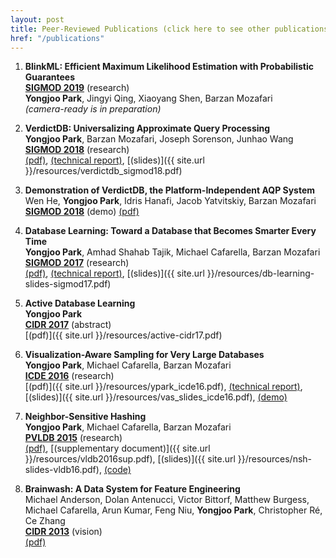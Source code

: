 ```yaml
---
layout: post
title: Peer-Reviewed Publications (click here to see other publications/talks)
href: "/publications"
---
```


1. **BlinkML: Efficient Maximum Likelihood Estimation with Probabilistic Guarantees**  
   **[SIGMOD 2019](http://sigmod2019.org/)** (research)  
   **Yongjoo Park**, Jingyi Qing, Xiaoyang Shen, Barzan Mozafari  
   *(camera-ready is in preparation)*

1. **VerdictDB: Universalizing Approximate Query Processing**  
   **Yongjoo Park**, Barzan Mozafari, Joseph Sorenson, Junhao Wang  
   **[SIGMOD 2018](http://sigmod2018.org/)** (research)  
   [(pdf)](https://dl.acm.org/citation.cfm?id=3196905),
   [(technical report)](https://arxiv.org/abs/1804.00770),
   [(slides)]({{ site.url }}/resources/verdictdb_sigmod18.pdf)

1. **Demonstration of VerdictDB, the Platform-Independent AQP System**  
   Wen He, **Yongjoo Park**, Idris Hanafi, Jacob Yatvitskiy, Barzan Mozafari  
   **[SIGMOD 2018](http://sigmod2018.org/)** (demo)
   [(pdf)](https://dl.acm.org/citation.cfm?id=3193538)

1. **Database Learning: Toward a Database that Becomes Smarter Every Time**  
   **Yongjoo Park**, Amhad Shahab Tajik, Michael Cafarella, Barzan Mozafari  
   **[SIGMOD 2017](http://sigmod2017.org/)** (research)  
   [(pdf)](http://dl.acm.org/citation.cfm?doid=3035918.3064013),
   [(technical report)](https://arxiv.org/abs/1703.05468),
   [(slides)]({{ site.url }}/resources/db-learning-slides-sigmod17.pdf)

1. **Active Database Learning**  
   **Yongjoo Park**  
   **[CIDR 2017](http://cidrdb.org/cidr2017/)** (abstract)  
   [(pdf)]({{ site.url }}/resources/active-cidr17.pdf)

1. **Visualization-Aware Sampling for Very Large Databases**  
   **Yongjoo Park**, Michael Cafarella, Barzan Mozafari  
   **[ICDE 2016](http://icde2016.fi/)** (research)  
   [(pdf)]({{ site.url }}/resources/ypark_icde16.pdf),
   [(technical report)](http://arxiv.org/abs/1510.03921),
   [(slides)]({{ site.url }}/resources/vas_slides_icde16.pdf),
   [(demo)](http://yongjoopark.com/vas/)

1. **Neighbor-Sensitive Hashing**  
   **Yongjoo Park**, Michael Cafarella, Barzan Mozafari  
   **[PVLDB 2015](http://vldb2016.persistent.com/)** (research)  
   [(pdf)](http://www.vldb.org/pvldb/vol9/p144-park.pdf),
   [(supplementary document)]({{ site.url }}/resources/vldb2016sup.pdf),
   [(slides)]({{ site.url }}/resources/nsh-slides-vldb16.pdf),
   [(code)](https://github.com/pyongjoo/nsh)

1. **Brainwash: A Data System for Feature Engineering**  
   Michael Anderson, Dolan Antenucci, Victor Bittorf, Matthew Burgess, Michael Cafarella,
   Arun Kumar, Feng Niu, **Yongjoo Park**, Christopher Ré, Ce Zhang  
   **[CIDR 2013](http://cidrdb.org/cidr2013/)** (vision)  
   [(pdf)](http://web.eecs.umich.edu/~michjc/papers/mythical_man.pdf)
